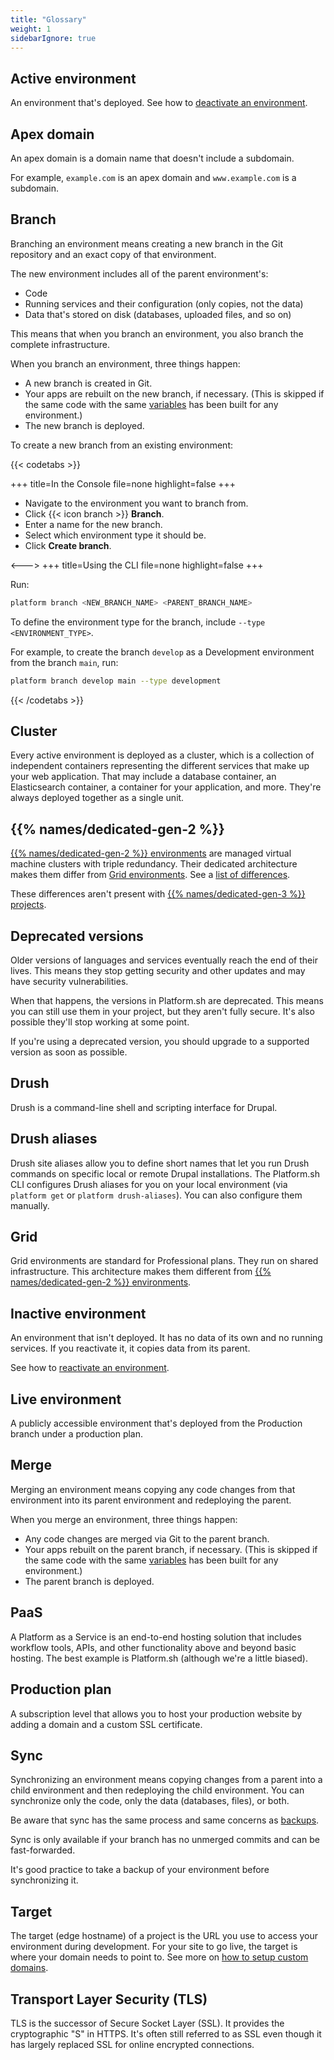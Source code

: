 ```yaml
---
title: "Glossary"
weight: 1
sidebarIgnore: true
---
```


## Active environment

An environment that's deployed.
See how to [deactivate an environment](../environments/deactivate-environment.md).

## Apex domain

An apex domain is a domain name that doesn't include a subdomain.

For example, `example.com` is an apex domain and `www.example.com` is a subdomain.

## Branch

Branching an environment means creating a new branch in the Git repository and an exact copy of that environment.

The new environment includes all of the parent environment's:

* Code
* Running services and their configuration (only copies, not the data)
* Data that's stored on disk (databases, uploaded files, and so on)

This means that when you branch an environment, you also branch the complete infrastructure.

When you branch an environment, three things happen:

* A new branch is created in Git.
* Your apps are rebuilt on the new branch, if necessary.
  (This is skipped if the same code with the same [variables](../development/variables/_index.md) has been built for any environment.)
* The new branch is deployed.

To create a new branch from an existing environment:


{{< codetabs >}}

+++
title=In the Console
file=none
highlight=false
+++

- Navigate to the environment you want to branch from.
- Click {{< icon branch >}} **Branch**.
- Enter a name for the new branch.
- Select which environment type it should be.
- Click **Create branch**.

<--->
+++
title=Using the CLI
file=none
highlight=false
+++

Run:

```bash
platform branch <NEW_BRANCH_NAME> <PARENT_BRANCH_NAME>
```

To define the environment type for the branch, include `--type <ENVIRONMENT_TYPE>`.

For example, to create the branch `develop` as a Development environment from the branch `main`, run:

```bash
platform branch develop main --type development
```

{{< /codetabs >}}

## Cluster

Every active environment is deployed as a cluster,
which is a collection of independent containers
representing the different services that make up your web application.
That may include a database container, an Elasticsearch container,
a container for your application, and more.
They're always deployed together as a single unit.

## {{% names/dedicated-gen-2 %}}

[{{% names/dedicated-gen-2 %}} environments](../dedicated-gen-2/overview/_index.md) are managed virtual machine clusters with triple redundancy.
Their dedicated architecture makes them differ from [Grid environments](#grid).
See a [list of differences](../dedicated-gen-2/overview/grid.md).

These differences aren't present with [{{% names/dedicated-gen-3 %}} projects](../dedicated-gen-3/overview.md).

## Deprecated versions

Older versions of languages and services eventually reach the end of their lives.
This means they stop getting security and other updates and may have security vulnerabilities.

When that happens, the versions in Platform.sh are deprecated.
This means you can still use them in your project, but they aren't fully secure.
It's also possible they'll stop working at some point.

If you're using a deprecated version, you should upgrade to a supported version as soon as possible.

## Drush

Drush is a command-line shell and scripting interface for Drupal.

## Drush aliases

Drush site aliases allow you to define short names
that let you run Drush commands on specific local or remote Drupal installations.
The Platform.sh CLI configures Drush aliases for you on your local environment
(via `platform get` or `platform drush-aliases`).
You can also configure them manually.

## Grid

Grid environments are standard for Professional plans.
They run on shared infrastructure.
This architecture makes them different from [{{% names/dedicated-gen-2 %}} environments](#dedicated-gen-2).

## Inactive environment

An environment that isn't deployed.
It has no data of its own and no running services.
If you reactivate it, it copies data from its parent.

See how to [reactivate an environment](../environments/deactivate-environment.md#reactivate-an-environment).

## Live environment

A publicly accessible environment that's deployed from the Production branch under a production plan.

## Merge

Merging an environment means copying any code changes from that environment into its parent environment
and redeploying the parent.

When you merge an environment, three things happen:

* Any code changes are merged via Git to the parent branch.
* Your apps rebuilt on the parent branch, if necessary.
  (This is skipped if the same code with the same [variables](../development/variables/_index.md) has been built for any environment.)
* The parent branch is deployed.

## PaaS

A Platform as a Service is an end-to-end hosting solution
that includes workflow tools, APIs, and other functionality above and beyond basic hosting.
The best example is Platform.sh (although we're a little biased).

## Production plan

A subscription level that allows you to host your production website
by adding a domain and a custom SSL certificate.

## Sync

Synchronizing an environment means copying changes from a parent into a child environment
and then redeploying the child environment.
You can synchronize only the code, only the data (databases, files), or both.

Be aware that sync has the same process and same concerns as [backups](../environments/backup.md#backups-and-downtime).

Sync is only available if your branch has no unmerged commits and can be fast-forwarded.

It's good practice to take a backup of your environment before synchronizing it.

## Target

The target (edge hostname) of a project is the URL you use to access your environment during development.
For your site to go live, the target is where your domain needs to point to.
See more on [how to setup custom domains](../domains/steps/_index.md).

## Transport Layer Security (TLS)

TLS is the successor of Secure Socket Layer (SSL).
It provides the cryptographic "S" in HTTPS.
It's often still referred to as SSL
even though it has largely replaced SSL for online encrypted connections.
